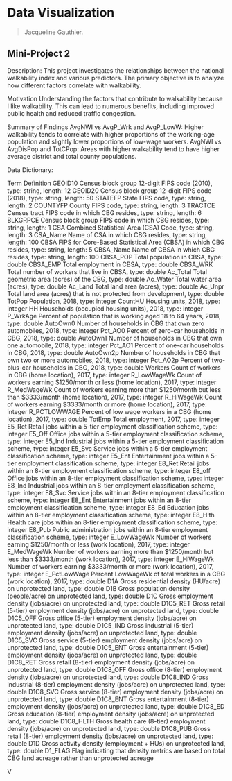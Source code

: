 # Data Visualization 

> Jacqueline Gauthier. 

## Mini-Project 2

Description: 
This project investigates the relationships between the national walkability index and various predictors. The primary objective is to analyze how different factors correlate with walkability.

Motivation
Understanding the factors that contribute to walkability because I like walkability. This can lead to numerous benefits, including improved public health and reduced traffic congestion.

Summary of Findings
AvgNWI vs AvgP_Wrk and AvgP_LowW: Higher walkability tends to correlate with higher proportions of the working-age population and slightly lower proportions of low-wage workers.
AvgNWI vs AvgDisPop and TotCPop: Areas with higher walkability tend to have higher average district and total county populations.


Data Dictionary:

Term	Definition
GEOID10	Census block group 12-digit FIPS code (2010), type: string, length: 12
GEOID20	Census block group 12-digit FIPS code (2018), type: string, length: 50
STATEFP	State FIPS code, type: string, length: 2
COUNTYFP	County FIPS code, type: string, length: 3
TRACTCE	Census tract FIPS code in which CBG resides, type: string, length: 6
BLKGRPCE	Census block group FIPS code in which CBG resides, type: string, length: 1
CSA	Combined Statistical Area (CSA) Code, type: string, length: 3
CSA_Name	Name of CSA in which CBG resides, type: string, length: 100
CBSA	FIPS for Core-Based Statistical Area (CBSA) in which CBG resides, type: string, length: 5
CBSA_Name	Name of CBSA in which CBG resides, type: string, length: 100
CBSA_POP	Total population in CBSA, type: double
CBSA_EMP	Total employment in CBSA, type: double
CBSA_WRK	Total number of workers that live in CBSA, type: double
Ac_Total	Total geometric area (acres) of the CBG, type: double
Ac_Water	Total water area (acres), type: double
Ac_Land	Total land area (acres), type: double
Ac_Unpr	Total land area (acres) that is not protected from development, type: double
TotPop	Population, 2018, type: integer
CountHU	Housing units, 2018, type: integer
HH	Households (occupied housing units), 2018, type: integer
P_WrkAge	Percent of population that is working aged 18 to 64 years, 2018, type: double
AutoOwn0	Number of households in CBG that own zero automobiles, 2018, type: integer
Pct_AO0	Percent of zero-car households in CBG, 2018, type: double
AutoOwn1	Number of households in CBG that own one automobile, 2018, type: integer
Pct_AO1	Percent of one-car households in CBG, 2018, type: double
AutoOwn2p	Number of households in CBG that own two or more automobiles, 2018, type: integer
Pct_AO2p	Percent of two-plus-car households in CBG, 2018, type: double
Workers	Count of workers in CBG (home location), 2017, type: integer
R_LowWageWk	Count of workers earning $1250/month or less (home location), 2017, type: integer
R_MedWageWk	Count of workers earning more than $1250/month but less than $3333/month (home location), 2017, type: integer
R_HiWageWk	Count of workers earning $3333/month or more (home location), 2017, type: integer
R_PCTLOWWAGE	Percent of low wage workers in a CBG (home location), 2017, type: double
TotEmp	Total employment, 2017, type: integer
E5_Ret	Retail jobs within a 5-tier employment classification scheme, type: integer
E5_Off	Office jobs within a 5-tier employment classification scheme, type: integer
E5_Ind	Industrial jobs within a 5-tier employment classification scheme, type: integer
E5_Svc	Service jobs within a 5-tier employment classification scheme, type: integer
E5_Ent	Entertainment jobs within a 5-tier employment classification scheme, type: integer
E8_Ret	Retail jobs within an 8-tier employment classification scheme, type: integer
E8_off	Office jobs within an 8-tier employment classification scheme, type: integer
E8_Ind	Industrial jobs within an 8-tier employment classification scheme, type: integer
E8_Svc	Service jobs within an 8-tier employment classification scheme, type: integer
E8_Ent	Entertainment jobs within an 8-tier employment classification scheme, type: integer
E8_Ed	Education jobs within an 8-tier employment classification scheme, type: integer
E8_Hlth	Health care jobs within an 8-tier employment classification scheme, type: integer
E8_Pub	Public administration jobs within an 8-tier employment classification scheme, type: integer
E_LowWageWk	Number of workers earning $1250/month or less (work location), 2017, type: integer
E_MedWageWk	Number of workers earning more than $1250/month but less than $3333/month (work location), 2017, type: integer
E_HiWageWk	Number of workers earning $3333/month or more (work location), 2017, type: integer
E_PctLowWage	Percent LowWageWk of total workers in a CBG (work location), 2017, type: double
D1A	Gross residential density (HU/acre) on unprotected land, type: double
D1B	Gross population density (people/acre) on unprotected land, type: double
D1C	Gross employment density (jobs/acre) on unprotected land, type: double
D1C5_RET	Gross retail (5-tier) employment density (jobs/acre) on unprotected land, type: double
D1C5_OFF	Gross office (5-tier) employment density (jobs/acre) on unprotected land, type: double
D1C5_IND	Gross industrial (5-tier) employment density (jobs/acre) on unprotected land, type: double
D1C5_SVC	Gross service (5-tier) employment density (jobs/acre) on unprotected land, type: double
D1C5_ENT	Gross entertainment (5-tier) employment density (jobs/acre) on unprotected land, type: double
D1C8_RET	Gross retail (8-tier) employment density (jobs/acre) on unprotected land, type: double
D1C8_OFF	Gross office (8-tier) employment density (jobs/acre) on unprotected land, type: double
D1C8_IND	Gross industrial (8-tier) employment density (jobs/acre) on unprotected land, type: double
D1C8_SVC	Gross service (8-tier) employment density (jobs/acre) on unprotected land, type: double
D1C8_ENT	Gross entertainment (8-tier) employment density (jobs/acre) on unprotected land, type: double
D1C8_ED	Gross education (8-tier) employment density (jobs/acre) on unprotected land, type: double
D1C8_HLTH	Gross health care (8-tier) employment density (jobs/acre) on unprotected land, type: double
D1C8_PUB	Gross retail (8-tier) employment density (jobs/acre) on unprotected land, type: double
D1D	Gross activity density (employment + HUs) on unprotected land, type: double
D1_FLAG	Flag indicating that density metrics are based on total CBG land acreage rather than unprotected acreage





V